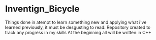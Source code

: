 # Inventign_Bicycle
Things done in atempt to learn something new and applying what i've learned previously, it must be desgusting to read.
Repository created to track any progress in my skills
At the beginning all will be written in C++
